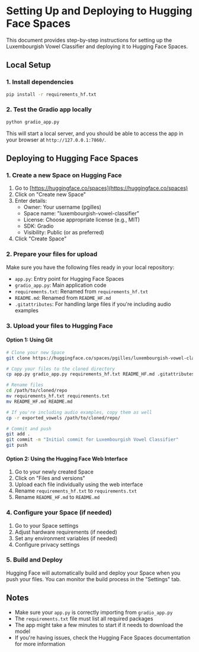 # Setting Up and Deploying to Hugging Face Spaces

This document provides step-by-step instructions for setting up the Luxembourgish Vowel Classifier and deploying it to Hugging Face Spaces.

## Local Setup

### 1. Install dependencies

```bash
pip install -r requirements_hf.txt
```

### 2. Test the Gradio app locally

```bash
python gradio_app.py
```

This will start a local server, and you should be able to access the app in your browser at `http://127.0.0.1:7860/`.

## Deploying to Hugging Face Spaces

### 1. Create a new Space on Hugging Face

1. Go to [https://huggingface.co/spaces](https://huggingface.co/spaces)
2. Click on "Create new Space"
3. Enter details:
   - Owner: Your username (pgilles)
   - Space name: "luxembourgish-vowel-classifier"
   - License: Choose appropriate license (e.g., MIT)
   - SDK: Gradio
   - Visibility: Public (or as preferred)
4. Click "Create Space"

### 2. Prepare your files for upload

Make sure you have the following files ready in your local repository:
- `app.py`: Entry point for Hugging Face Spaces
- `gradio_app.py`: Main application code
- `requirements.txt`: Renamed from `requirements_hf.txt`
- `README.md`: Renamed from `README_HF.md`
- `.gitattributes`: For handling large files if you're including audio examples

### 3. Upload your files to Hugging Face

#### Option 1: Using Git

```bash
# Clone your new Space
git clone https://huggingface.co/spaces/pgilles/luxembourgish-vowel-classifier

# Copy your files to the cloned directory
cp app.py gradio_app.py requirements_hf.txt README_HF.md .gitattributes /path/to/cloned/repo

# Rename files
cd /path/to/cloned/repo
mv requirements_hf.txt requirements.txt
mv README_HF.md README.md

# If you're including audio examples, copy them as well
cp -r exported_vowels /path/to/cloned/repo/

# Commit and push
git add .
git commit -m "Initial commit for Luxembourgish Vowel Classifier"
git push
```

#### Option 2: Using the Hugging Face Web Interface

1. Go to your newly created Space
2. Click on "Files and versions"
3. Upload each file individually using the web interface
4. Rename `requirements_hf.txt` to `requirements.txt`
5. Rename `README_HF.md` to `README.md`

### 4. Configure your Space (if needed)

1. Go to your Space settings
2. Adjust hardware requirements (if needed)
3. Set any environment variables (if needed)
4. Configure privacy settings

### 5. Build and Deploy

Hugging Face will automatically build and deploy your Space when you push your files. You can monitor the build process in the "Settings" tab.

## Notes

- Make sure your `app.py` is correctly importing from `gradio_app.py`
- The `requirements.txt` file must list all required packages
- The app might take a few minutes to start if it needs to download the model
- If you're having issues, check the Hugging Face Spaces documentation for more information